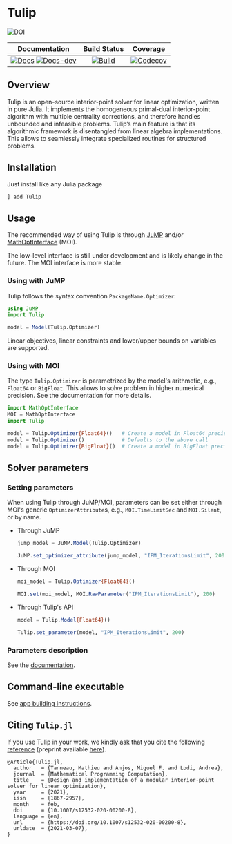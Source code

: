 # Tulip

[![DOI](https://zenodo.org/badge/131298750.svg)](https://zenodo.org/badge/latestdoi/131298750)

 **Documentation** | **Build Status** | **Coverage** |
|:-----------------:|:----------------:|:------------:|
| [![Docs][docs-stable-img]][docs-stable-url] [![Docs-dev][docs-dev-img]][docs-dev-url] | [![Build][build-img]][build-url]  | [![Codecov][codecov-img]][codecov-url] |

[docs-stable-img]: https://img.shields.io/badge/docs-stable-blue.svg
[docs-dev-img]: https://img.shields.io/badge/docs-dev-purple.svg
[docs-stable-url]: https://ds4dm.github.io/Tulip.jl/stable
[docs-dev-url]: https://ds4dm.github.io/Tulip.jl/dev/

[build-img]: https://github.com/ds4dm/Tulip.jl/workflows/CI/badge.svg?branch=master
[build-url]: https://github.com/ds4dm/Tulip.jl/actions?query=workflow%3ACI
[codecov-img]: https://codecov.io/github/ds4dm/Tulip.jl/coverage.svg?branch=master
[codecov-url]: https://codecov.io/github/ds4dm/Tulip.jl?branch=master


## Overview
Tulip is an open-source interior-point solver for linear optimization, written in pure Julia.
It implements the homogeneous primal-dual interior-point algorithm with multiple centrality corrections, and therefore handles unbounded and infeasible problems.
Tulip’s main feature is that its algorithmic framework is disentangled from linear algebra implementations.
This allows to seamlessly integrate specialized routines for structured problems.

## Installation

Just install like any Julia package

```julia
] add Tulip
```

## Usage

The recommended way of using Tulip is through [JuMP](https://github.com/jump-dev/JuMP.jl) and/or [MathOptInterface](https://github.com/jump-dev/MathOptInterface.jl) (MOI).

The low-level interface is still under development and is likely change in the future.
The MOI interface is more stable.

### Using with JuMP
Tulip follows the syntax convention `PackageName.Optimizer`:

```julia
using JuMP
import Tulip

model = Model(Tulip.Optimizer)
```

Linear objectives, linear constraints and lower/upper bounds on variables are supported.

### Using with MOI

The type `Tulip.Optimizer` is parametrized by the model's arithmetic, e.g., `Float64` or `BigFloat`.
This allows to solve problem in higher numerical precision.
See the documentation for more details.

```julia
import MathOptInterface
MOI = MathOptInterface
import Tulip

model = Tulip.Optimizer{Float64}()   # Create a model in Float64 precision
model = Tulip.Optimizer()            # Defaults to the above call
model = Tulip.Optimizer{BigFloat}()  # Create a model in BigFloat precision
```

## Solver parameters

### Setting parameters

When using Tulip through JuMP/MOI, parameters can be set either through MOI's generic `OptimizerAttribute`s, e.g., `MOI.TimeLimitSec` and `MOI.Silent`, or by name.

* Through JuMP
    ```julia
    jump_model = JuMP.Model(Tulip.Optimizer)

    JuMP.set_optimizer_attribute(jump_model, "IPM_IterationsLimit", 200)
    ```

* Through MOI
    ```julia
    moi_model = Tulip.Optimizer{Float64}()

    MOI.set(moi_model, MOI.RawParameter("IPM_IterationsLimit"), 200)
    ```

* Through Tulip's API
    ```julia
    model = Tulip.Model{Float64}()

    Tulip.set_parameter(model, "IPM_IterationsLimit", 200)
    ```

### Parameters description

See the [documentation](https://ds4dm.github.io/Tulip.jl/stable/reference/options/).

## Command-line executable

See [app building instructions](app/README.md).

## Citing `Tulip.jl`

If you use Tulip in your work, we kindly ask that you cite the following [reference](https://doi.org/10.1007/s12532-020-00200-8) (preprint available [here](https://arxiv.org/abs/2006.08814)).

```
@Article{Tulip.jl,
  author   = {Tanneau, Mathieu and Anjos, Miguel F. and Lodi, Andrea},
  journal  = {Mathematical Programming Computation},
  title    = {Design and implementation of a modular interior-point solver for linear optimization},
  year     = {2021},
  issn     = {1867-2957},
  month    = feb,
  doi      = {10.1007/s12532-020-00200-8},
  language = {en},
  url      = {https://doi.org/10.1007/s12532-020-00200-8},
  urldate  = {2021-03-07},
}
```

